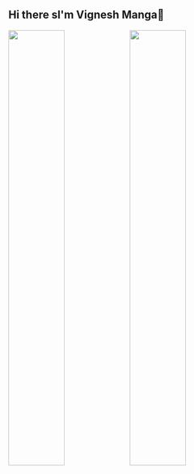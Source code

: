 ## Hi there sI'm Vignesh Manga👋



<img align="left" width = "47%" src= "https://github-readme-stats.vercel.app/api?username=vigneshmanga&show_icons=true&theme=merko"/>

<img align="left" width = "47%" src= "https://github-readme-stats.vercel.app/api/top-langs/?username=vigneshmanga&layout=compact"/>
